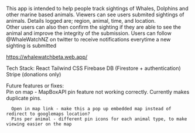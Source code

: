 This app is intended to help people track sightings of Whales, Dolphins and other marine based animals.
Viewers can see users submited sightings of animals. Details logged are; region, animal, time, and location.  
Other users can also then confirm the sighting if they are able to see the animal and improve the integrity of the submission.
Users can follow @WhaleWatchNZ on twitter to receive notifications everytime a new sighting is submitted

 https://whalewatchbeta.web.app/ 
  
  Tech Stack:
      React
      Tailwind CSS
      Firebase DB (Firestore + authentication)
      Stripe (donations only)

  Future features or fixes:  
      Pin on map - MapBoxAPI pin feature not working correctly. Currently makes duplicate pins.  
        
      Open in map link - make this a pop up embedded map instead of redirect to googlemaps location?  
      Pins per animal - different pin icons for each animal type, to make viewing easier on the map
      